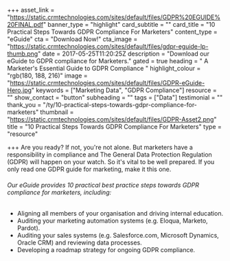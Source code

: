 +++
asset_link = "https://static.crmtechnologies.com/sites/default/files/GDPR%20EGUIDE%20FINAL.pdf"
banner_type = "highlight"
card_subtitle = ""
card_title = "10 Practical Steps Towards GDPR Compliance For Marketers"
content_type = "eGuide"
cta = "Download Now!"
cta_image = "https://static.crmtechnologies.com/sites/default/files/gdpr-eguide-lp-thumb.png"
date = 2017-05-25T11:20:25Z
description = "Download our eGuide to GDPR compliance for Marketers."
gated = true
heading = " A Marketer's Essential  Guide to GDPR Compliance "
highlight_colour = "rgb(180, 188, 216)"
image = "https://static.crmtechnologies.com/sites/default/files/GDPR-eGuide-Hero.jpg"
keywords = ["Marketing Data", "GDPR Compliance"]
resource = ""
show_contact = "button"
subheading = ""
tags = ["Data"]
testimonial = ""
thank_you = "/ty/10-practical-steps-towards-gdpr-compliance-for-marketers"
thumbnail = "https://static.crmtechnologies.com/sites/default/files/GDPR-Asset2.png"
title = "10 Practical Steps Towards GDPR Compliance For Marketers"
type = "resource"

+++
Are you ready? If not, you're not alone. But marketers have a responsibility in compliance and The General Data Protection Regulation (GDPR) will happen on your watch. So it's vital to be well prepared. If you only read one GDPR guide for marketing, make it this one.

###### Our eGuide provides 10 practical best practice steps towards GDPR compliance for marketers, including:

* Aligning all members of your organisation and driving internal education.
* Auditing your marketing automation systems (e.g. Eloqua, Marketo, Pardot).
* Auditing your sales systems (e.g. Salesforce.com, Microsoft Dynamics, Oracle CRM) and reviewing data processes.
* Developing a roadmap strategy for ongoing GDPR compliance.
